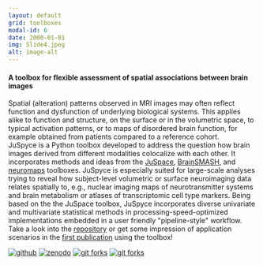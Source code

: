 ```yaml
---
layout: default
grid: toolboxes
modal-id: 6
date: 2000-01-01
img: Slide4.jpeg
alt: image-alt
---
```


<script type='text/javascript' src='https://d1bxh8uas1mnw7.cloudfront.net/assets/embed.js'></script>

[pdfm]: https://img.shields.io/badge/PDF-Manuscript-brightgreen?style=flat-square#badge
[pdfs]: https://img.shields.io/badge/PDF-Supplement-brightgreen?style=flat-square#badge
[pre]: https://img.shields.io/badge/Link-Preprint-yellow?style=flat-square#badge
[zen]: https://img.shields.io/badge/Link-Zenodo-0475B6?style=flat-square#badge
[git]: https://img.shields.io/badge/Link-GitHub-black?style=flat-square#badge
[pub]: https://img.shields.io/badge/Link-Publisher-orange?style=flat-square#badge
[tw]: https://img.shields.io/badge/Link-Thread-1A8CD8?style=flat-square#badge

#### A toolbox for flexible assessment of spatial associations between brain images

Spatial (alteration) patterns observed in MRI images may often reflect function and dysfunction of underlying biological systems. This applies alike to function and structure, on the surface or in the volumetric space, to typical activation patterns, or to maps of disordered brain function, for example obtained from patients compared to a reference cohort.  
JuSpyce is a Python toolbox developed to address the question how brain images derived from different modalities colocalize with each other. It incorporates methods and ideas from the [JuSpace](https://github.com/juryxy/JuSpace), [BrainSMASH](https://brainsmash.readthedocs.io/en/latest/), and [neuromaps](https://netneurolab.github.io/neuromaps/) toolboxes. JuSpyce is especially suited for large-scale analyses trying to reveal how subject-level volumetric or surface neuroimaging data relates spatially to, e.g., nuclear imaging maps of neurotransmitter systems and brain metabolism or atlases of transcriptomic cell type markers. Being based on the the JuSpace toolbox, JuSpyce incorporates diverse univariate and multivariate statistical methods in processing-speed-optimized implementations embedded in a user friendly "pipeline-style" workflow. Take a look into the [repository](https://github.com/LeonDLotter/JuSpyce) or get some impression of application scenarios in the [first publication](https://doi.org/10.1016/j.neubiorev.2023.105042) using the toolbox!

[![github][git]](https://github.com/LeonDLotter/JuSpyce)
[![zenodo][zen]](https://doi.org/10.5281/zenodo.6884932)
[![git forks](https://img.shields.io/github/forks/LeonDLotter/JuSpyce.svg?style=social&label=Fork&maxAge=2592000#badge)](https://GitHub.com/LeonDLotter/JuSpyce/network/)
[![git forks](https://img.shields.io/github/stars/LeonDLotter/JuSpyce.svg?style=social&label=Star&maxAge=2592000#badge)](https://GitHub.com/LeonDLotter/JuSpyce/stargazers/)

